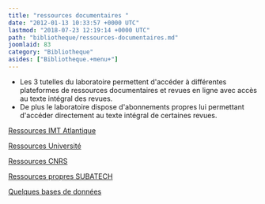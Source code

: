 ```yaml
---
title: "ressources documentaires "
date: "2012-01-13 10:33:57 +0000 UTC"
lastmod: "2018-07-23 12:19:14 +0000 UTC"
path: "bibliotheque/ressources-documentaires.md"
joomlaid: 83
category: "Bibliotheque"
asides: ["Bibliotheque.+menu+"]
---
```

*   Les 3 tutelles du laboratoire permettent d'accéder à différentes plateformes de ressources documentaires et revues en ligne avec accès au texte intégral des revues.
*   De plus le laboratoire dispose d'abonnements propres lui permettant d'accéder directement au texte intégral de certaines revues.

[Ressources IMT Atlantique](https://intranet.imt-atlantique.fr/ressources-documentaires/)

[Ressources Université](/bibliotheque/ressource-universite.md)

[Ressources CNRS](/bibliotheque/ressources-cnrs.md)

[Ressources propres SUBATECH](/bibliotheque/ressources-subatec.md)

[Quelques bases de données](/bibliotheque/bases-de-donnees.md)
